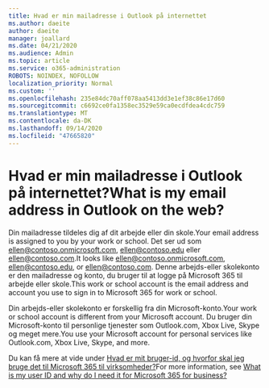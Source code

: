 ```yaml
---
title: Hvad er min mailadresse i Outlook på internettet
ms.author: daeite
author: daeite
manager: joallard
ms.date: 04/21/2020
ms.audience: Admin
ms.topic: article
ms.service: o365-administration
ROBOTS: NOINDEX, NOFOLLOW
localization_priority: Normal
ms.custom: ''
ms.openlocfilehash: 235e84dc70aff078aa5413dd3e1ef38c86e17d60
ms.sourcegitcommit: c6692ce0fa1358ec3529e59ca0ecdfdea4cdc759
ms.translationtype: MT
ms.contentlocale: da-DK
ms.lasthandoff: 09/14/2020
ms.locfileid: "47665820"
---
```

# <a name="what-is-my-email-address-in-outlook-on-the-web"></a><span data-ttu-id="b1553-102">Hvad er min mailadresse i Outlook på internettet?</span><span class="sxs-lookup"><span data-stu-id="b1553-102">What is my email address in Outlook on the web?</span></span>

<span data-ttu-id="b1553-103">Din mailadresse tildeles dig af dit arbejde eller din skole.</span><span class="sxs-lookup"><span data-stu-id="b1553-103">Your email address is assigned to you by your work or school.</span></span> <span data-ttu-id="b1553-104">Det ser ud som ellen@contoso.onmicrosoft.com, ellen@contoso.edu eller ellen@contoso.com.</span><span class="sxs-lookup"><span data-stu-id="b1553-104">It looks like ellen@contoso.onmicrosoft.com, ellen@contoso.edu, or ellen@contoso.com.</span></span> <span data-ttu-id="b1553-105">Denne arbejds-eller skolekonto er den mailadresse og konto, du bruger til at logge på Microsoft 365 til arbejde eller skole.</span><span class="sxs-lookup"><span data-stu-id="b1553-105">This work or school account is the email address and account you use to sign in to Microsoft 365 for work or school.</span></span>

<span data-ttu-id="b1553-106">Din arbejds-eller skolekonto er forskellig fra din Microsoft-konto.</span><span class="sxs-lookup"><span data-stu-id="b1553-106">Your work or school account is different from your Microsoft account.</span></span> <span data-ttu-id="b1553-107">Du bruger din Microsoft-konto til personlige tjenester som Outlook.com, Xbox Live, Skype og meget mere.</span><span class="sxs-lookup"><span data-stu-id="b1553-107">You use your Microsoft account for personal services like Outlook.com, Xbox Live, Skype, and more.</span></span>

<span data-ttu-id="b1553-108">Du kan få mere at vide under [Hvad er mit bruger-id, og hvorfor skal jeg bruge det til Microsoft 365 til virksomheder?](https://support.office.com/article/37da662b-5da6-4b56-a091-2731b2ecc8b4)</span><span class="sxs-lookup"><span data-stu-id="b1553-108">For more information, see [What is my user ID and why do I need it for Microsoft 365 for business?](https://support.office.com/article/37da662b-5da6-4b56-a091-2731b2ecc8b4)</span></span>